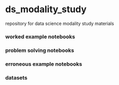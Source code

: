 # ds_modality_study
repository for data science modality study materials
 ### worked example notebooks
 ### problem solving notebooks
 ### erroneous example notebooks
 ### datasets 
